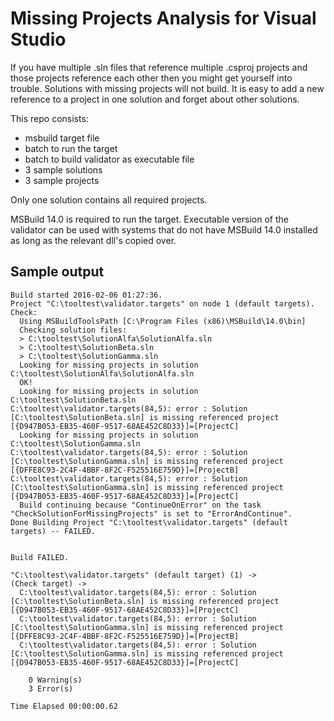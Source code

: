 # Missing Projects Analysis for Visual Studio

If you have multiple .sln files that reference multiple .csproj projects and those projects reference each other then you might get yourself into trouble.
Solutions with missing projects will not build. It is easy to add a new reference to a project in one solution and forget about other solutions.

This repo consists:
 - msbuild target file
 - batch to run the target
 - batch to build validator as executable file
 - 3 sample solutions
 - 3 sample projects

Only one solution contains all required projects.

MSBuild 14.0 is required to run the target. Executable version of the validator can be used with systems that do not have MSBuild 14.0 installed as long as the relevant dll's copied over.

## Sample output
```
Build started 2016-02-06 01:27:36.
Project "C:\tooltest\validator.targets" on node 1 (default targets).
Check:
  Using MSBuildToolsPath [C:\Program Files (x86)\MSBuild\14.0\bin]
  Checking solution files:
  > C:\tooltest\SolutionAlfa\SolutionAlfa.sln
  > C:\tooltest\SolutionBeta.sln
  > C:\tooltest\SolutionGamma.sln
  Looking for missing projects in solution C:\tooltest\SolutionAlfa\SolutionAlfa.sln
  OK!
  Looking for missing projects in solution C:\tooltest\SolutionBeta.sln
C:\tooltest\validator.targets(84,5): error : Solution [C:\tooltest\SolutionBeta.sln] is missing referenced project [{D947B053-EB35-460F-9517-68AE452C8D33}]=[ProjectC]
  Looking for missing projects in solution C:\tooltest\SolutionGamma.sln
C:\tooltest\validator.targets(84,5): error : Solution [C:\tooltest\SolutionGamma.sln] is missing referenced project [{DFFE8C93-2C4F-4BBF-8F2C-F525516E759D}]=[ProjectB]
C:\tooltest\validator.targets(84,5): error : Solution [C:\tooltest\SolutionGamma.sln] is missing referenced project [{D947B053-EB35-460F-9517-68AE452C8D33}]=[ProjectC]
  Build continuing because "ContinueOnError" on the task "CheckSolutionForMissingProjects" is set to "ErrorAndContinue".
Done Building Project "C:\tooltest\validator.targets" (default targets) -- FAILED.


Build FAILED.

"C:\tooltest\validator.targets" (default target) (1) ->
(Check target) ->
  C:\tooltest\validator.targets(84,5): error : Solution [C:\tooltest\SolutionBeta.sln] is missing referenced project [{D947B053-EB35-460F-9517-68AE452C8D33}]=[ProjectC]
  C:\tooltest\validator.targets(84,5): error : Solution [C:\tooltest\SolutionGamma.sln] is missing referenced project [{DFFE8C93-2C4F-4BBF-8F2C-F525516E759D}]=[ProjectB]
  C:\tooltest\validator.targets(84,5): error : Solution [C:\tooltest\SolutionGamma.sln] is missing referenced project [{D947B053-EB35-460F-9517-68AE452C8D33}]=[ProjectC]

    0 Warning(s)
    3 Error(s)

Time Elapsed 00:00:00.62
```
